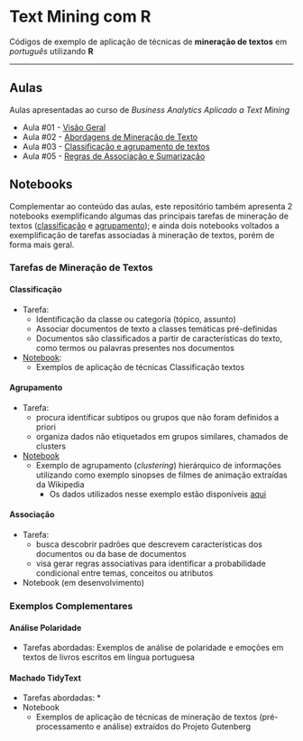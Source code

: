 # Text Mining com R

Códigos de exemplo de aplicação de técnicas de **mineração de textos** em *português* utilizando **R**

---

## Aulas
Aulas apresentadas ao curso de *Business Analytics Aplicado a Text Mining*
- Aula #01 - [Visão Geral](https://github.com/brendasalenave/text-mining-R/blob/master/aulas/text-mining-01.ipynb)
- Aula #02 - [Abordagens de Mineração de Texto](https://github.com/brendasalenave/text-mining-R/blob/master/aulas/text-mining-02.ipynb)
- Aula #03 - [Classificação e agrupamento de textos](https://github.com/brendasalenave/text-mining-R/blob/master/aulas/TM_Aula03.ipynb)
- Aula #05 - [Regras de Associação e Sumarização](https://github.com/brendasalenave/text-mining-R/blob/master/aulas/text-mining-5.ipynb)

## Notebooks
Complementar ao conteúdo das aulas, este repositório também apresenta 2 notebooks exemplificando algumas das principais tarefas de mineração de textos ([classificação](https://github.com/brendasalenave/text-mining-R/blob/master/Classificacao.ipynb) e [agrupamento](https://github.com/brendasalenave/text-mining-R/blob/master/Agrupamento.ipynb)); e ainda dois notebooks voltados a exemplificação de tarefas associadas à mineração de textos, porém de forma mais geral.

### Tarefas de Mineração de Textos
#### Classificação
- Tarefa:
   * Identificação da classe ou categoria (tópico, assunto)
   * Associar documentos de texto a classes temáticas pré-definidas
   * Documentos são classificados a partir de características do texto, como termos ou palavras presentes nos documentos
- [Notebook](https://github.com/brendasalenave/text-mining-R/blob/master/Classificacao.ipynb):
   * Exemplos de aplicação de técnicas Classificação textos
      
      
####  Agrupamento
- Tarefa:
  * procura identificar subtipos ou grupos que não foram definidos a priori
  * organiza dados não etiquetados em grupos similares, chamados de clusters
- [Notebook](https://github.com/brendasalenave/text-mining-R/blob/master/Agrupamento.ipynb)
  * Exemplo de agrupamento (*clustering*) hierárquico de informações utilizando como exemplo sinopses de filmes de animação extraídas da Wikipedia
    *  Os dados utilizados nesse exemplo estão disponíveis [aqui](https://github.com/brendasalenave/text-mining-R/tree/master/datasets/filmes)

####  Associação
- Tarefa:
  * busca descobrir padrões que descrevem características dos documentos ou da base de documentos
  * visa gerar regras associativas para identificar a probabilidade condicional entre temas, conceitos ou atributos
-  Notebook (em desenvolvimento)
 
### Exemplos Complementares

#### Análise Polaridade
 - Tarefas abordadas: Exemplos de análise de polaridade e emoções em textos de livros escritos em língua portuguesa

#### Machado TidyText
- Tarefas abordadas:
  *
- Notebook
  * Exemplos de aplicação de técnicas de mineração de textos (pré-processamento e análise) extraídos do Projeto Gutenberg

